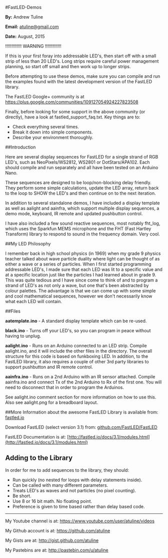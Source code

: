 #FastLED-Demos


**By:** Andrew Tuline

**Email:** atuline@gmail.com

**Date:** August, 2015

!!!!!!!!!!!!! WARNING !!!!!!!!!!!!!


If this is your first foray into addressable LED's, then start off with a small strip of less than 20 LED's. Long strips require careful power management planning, so start off small and then work up to longer strips.

Before attempting to use these demos, make sure you can compile and run the examples found with the latest development version of the FastLED library.

The FastLED Google+ community is at https://plus.google.com/communities/109127054924227823508

Finally, before looking for some support in the above community (or directly), have a look at fastled_support_faq.txt. Key things are to:

- Check everything several times.
- Break it down into simple components.
- Describe your environment thoroughly.


##Introduction


Here are several display sequences for FastLED for a single strand of RGB LED's, such as NeoPixels/WS2812, WS2801 or DotStars/APA102. Each should compile and run separately and all have been tested on an Arduino Nano.

These sequences are designed to be loop/non-blocking delay friendly. They perform some simple calculations, update the LED array, return back to the loop to SHOW the LED's and then continue on to the next iteration.

In addition to several standalone demos, I have included a display template as well as aalight and aainfra, which support multiple display sequences, a demo mode, keyboard, IR remote and updated pushbutton control.

I have also included a few sound reactive sequences, most notably fht_log, which uses the Sparkfun MEMS microphone and the FHT (Fast Hartley Transform) library to respond to sound in the frequency domain. Very cool.

##My LED Philosophy

I remember back in high school physics (in 1969) when my grade 9 physics teacher talked about wave particle duality where light can be thought of as either a wave or a series of particles.  When I first started programming addressable LED's, I made sure that each LED was lit to a specific value and at a specific location just like the particles I had learned about in grade 9. This was quite tedious and I have since come to think of and to program a strand of LED's as not only a wave, but one that's been abstracted by colour palettes. The advantage is that we can come up with some simple and cool mathematical sequences, however we don't necessarily know what each LED will contain.


##Files

**aatemplate.ino** - A standard display template which can be re-used.

**black.ino** - Turns off your LED's, so you can program in peace without having to unplug.

**aalight.ino** - Runs on an Arduino connected to an LED strip. Compile aalight.ino, and it will include the other files in the directory. The overall structure for this code is based on funkboxing LED. In addition, to the FastLED library, it also requires a couple of other 3rd party libraries to support pushbutton and IR remote control.

**aainfra.ino** - Runs on a 2nd Arduino with an IR sensor attached. Compile aainfra.ino and connect Tx of the 2nd Arduino to Rx of the first one. You will need to disconnect that in order to program the Arduinos.

See aalight.ino comment section for more information on how to use this. Also see aalight.png for a breadboard layout.


##More
Information about the awesome FastLED Library is available from: [fastled.io](http://fastled.io/)

Download FastLED (select version 3.1) from: [github.com/FastLED/FastLED](https://github.com/FastLED/FastLED)

FastLED Documentation is at: [http://fastled.io/docs/3.1/modules.html](http://fastled.io/docs/3.1/modules.html)

## Adding to the Library

In order for me to add sequences to the library, they should:

* Run quickly (no nested for loops with delay statements inside).
* Can be called with many different parameters.
* Treats LED's as waves and not particles (no pixel counting).
* Be short.
* Use 8 or 16 bit math. No floating point.
* Preference is given to time based rather than delay based code.

----------------------------------------------------------


My Youtube channel is at:               https://www.youtube.com/user/atuline/videos

My Github account is at:                https://github.com/atuline

My Gists are at:                        http://gist.github.com/atuline

My Pastebins are at:                    http://pastebin.com/u/atuline

